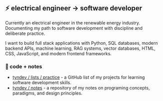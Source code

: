 ## ⚡ electrical engineer → software developer
Currently an electrical engineer in the renewable energy industry. Documenting my path to software development with discipline and deliberate practice. 

I want to build full stack applications with Python, SQL databases, modern backend APIs, machine learning, RAG systems, vector databases, HTML, CSS, JavaScript, and modern frontend frameworks.   
### 📝 code + notes
- [tyndev / lists / practice](https://github.com/stars/tyndev/lists/practice) - a GitHub list of my projects for learning software development skills.
- [tyndev / notes](https://github.com/tyndev/tyndev/tree/main/notes) - a repository of my notes on programing concepts, paradigms, and design principles.  
